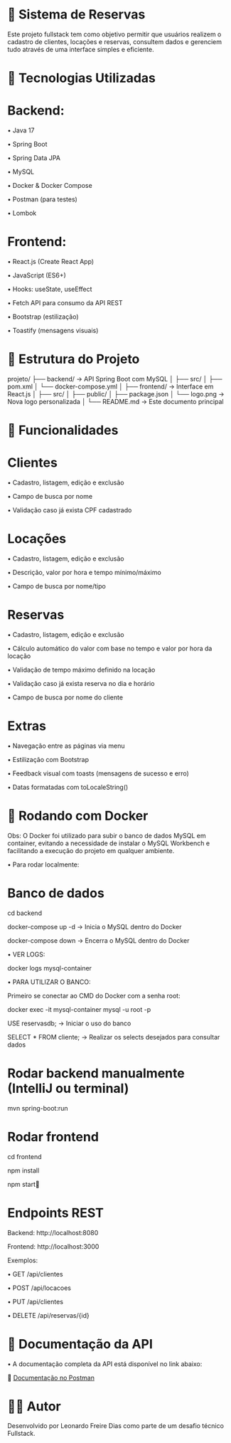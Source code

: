 # 🧾 Sistema de Reservas
Este projeto fullstack tem como objetivo permitir que usuários realizem o cadastro de clientes, locações e reservas, consultem dados e gerenciem tudo através de uma interface simples e eficiente.

# 🔧 Tecnologias Utilizadas

# Backend:

• Java 17

• Spring Boot

• Spring Data JPA

• MySQL

• Docker & Docker Compose

• Postman (para testes)

• Lombok

# Frontend:

• React.js (Create React App)

• JavaScript (ES6+)

• Hooks: useState, useEffect

• Fetch API para consumo da API REST

• Bootstrap (estilização)

• Toastify (mensagens visuais)


# 📁 Estrutura do Projeto

projeto/
├── backend/           → API Spring Boot com MySQL
│   ├── src/
│   ├── pom.xml
│   └── docker-compose.yml
│
├── frontend/          → Interface em React.js
│   ├── src/
│   ├── public/
│   ├── package.json
│   └── logo.png        → Nova logo personalizada
│
└── README.md          → Este documento principal


# 🚀 Funcionalidades

# Clientes

• Cadastro, listagem, edição e exclusão

• Campo de busca por nome

• Validação caso já exista CPF cadastrado

# Locações

• Cadastro, listagem, edição e exclusão

• Descrição, valor por hora e tempo mínimo/máximo

• Campo de busca por nome/tipo

# Reservas

• Cadastro, listagem, edição e exclusão

• Cálculo automático do valor com base no tempo e valor por hora da locação

• Validação de tempo máximo definido na locação

• Validação caso já exista reserva no dia e horário

• Campo de busca por nome do cliente

# Extras

• Navegação entre as páginas via menu

• Estilização com Bootstrap

• Feedback visual com toasts (mensagens de sucesso e erro)

• Datas formatadas com toLocaleString()

# 🐳 Rodando com Docker

Obs: O Docker foi utilizado para subir o banco de dados MySQL em container, evitando a necessidade de instalar o MySQL Workbench e facilitando a execução do projeto em qualquer ambiente.

• Para rodar localmente:

# Banco de dados

cd backend

docker-compose up -d  -> Inicia o MySQL dentro do Docker

docker-compose down  -> Encerra o MySQL dentro do Docker

• VER LOGS:

docker logs mysql-container

• PARA UTILIZAR O BANCO:

Primeiro se conectar ao CMD do Docker com a senha root:

docker exec -it mysql-container mysql -u root -p

USE reservasdb;  -> Iniciar o uso do banco

SELECT * FROM cliente;  -> Realizar os selects desejados para consultar dados

# Rodar backend manualmente (IntelliJ ou terminal)

mvn spring-boot:run

# Rodar frontend

cd frontend

npm install

npm start🔗 

# Endpoints REST

Backend: http://localhost:8080

Frontend: http://localhost:3000

Exemplos:

• GET /api/clientes

• POST /api/locacoes

• PUT /api/clientes

• DELETE /api/reservas/{id}

# 📘 Documentação da API

• A documentação completa da API está disponível no link abaixo:

🔗 [Documentação no Postman](https://documenter.getpostman.com/view/37931824/2sB2cd5ynX)

# 👨‍💻 Autor

Desenvolvido por Leonardo Freire Dias como parte de um desafio técnico Fullstack.